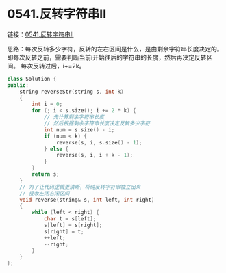 # 0541.反转字符串II

链接：[0541.反转字符串II](https://leetcode.cn/problems/reverse-string-ii/)

思路：每次反转多少字符，反转的左右区间是什么，是由剩余字符串长度决定的。即每次反转之前，需要判断当前i开始往后的字符串的长度，然后再决定反转区间。
每次反转过后，i+=2k。

```c++
class Solution {
public:
    string reverseStr(string s, int k)
    {
        int i = 0;
        for (; i < s.size(); i += 2 * k) {
            // 先计算剩余字符串长度
            // 然后根据剩余字符串长度决定反转多少字符
            int num = s.size() - i;
            if (num < k) {
                reverse(s, i, s.size() - 1);
            } else {
                reverse(s, i, i + k - 1);
            }
        }
        return s;
    }
    // 为了让代码逻辑更清晰，将纯反转字符串独立出来
    // 接收左闭右闭区间
    void reverse(string& s, int left, int right)
    {
        while (left < right) {
            char t = s[left];
            s[left] = s[right];
            s[right] = t;
            ++left;
            --right;
        }
    }
};

```
